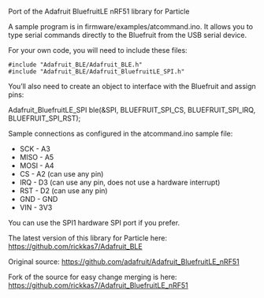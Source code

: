 Port of the Adafruit BluefruitLE nRF51 library for Particle

A sample program is in firmware/examples/atcommand.ino. It allows you to type serial commands directly to the Bluefruit from the USB serial device.

For your own code, you will need to include these files:

	#include "Adafruit_BLE/Adafruit_BLE.h"
	#include "Adafruit_BLE/Adafruit_BluefruitLE_SPI.h"


You’ll also need to create an object to interface with the Bluefruit and assign pins:

Adafruit_BluefruitLE_SPI ble(&SPI, BLUEFRUIT_SPI_CS, BLUEFRUIT_SPI_IRQ, BLUEFRUIT_SPI_RST);


Sample connections as configured in the atcommand.ino sample file:

* SCK - A3
* MISO - A5
* MOSI - A4
* CS - A2 (can use any pin)
* IRQ - D3 (can use any pin, does not use a hardware interrupt)
* RST - D2 (can use any pin)
* GND - GND
* VIN - 3V3

You can use the SPI1 hardware SPI port if you prefer.



The latest version of this library for Particle here:
https://github.com/rickkas7/Adafruit_BLE

Original source:
https://github.com/adafruit/Adafruit_BluefruitLE_nRF51

Fork of the source for easy change merging is here:
https://github.com/rickkas7/Adafruit_BluefruitLE_nRF51



